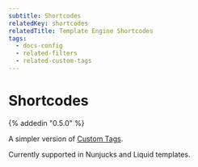 ```yaml
---
subtitle: Shortcodes
relatedKey: shortcodes
relatedTitle: Template Engine Shortcodes
tags:
  - docs-config
  - related-filters
  - related-custom-tags
---
```

# Shortcodes

{% addedin "0.5.0" %}

A simpler version of [Custom Tags](/docs/custom-tags/).

Currently supported in Nunjucks and Liquid templates.